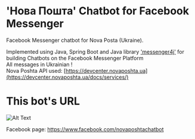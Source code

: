 # 'Нова Пошта' Chatbot for Facebook Messenger

Facebook Messenger chatbot for Nova Posta (Ukraine).

Implemented using Java, Spring Boot and Java library ['messenger4j'](https://github.com/messenger4j/messenger4j) for building Chatbots on the Facebook Messenger Platform
<br/> All messages in Ukrainian !
<br/> Nova Poshta API used: [https://devcenter.novaposhta.ua](https://devcenter.novaposhta.ua/docs/services/)
# This bot's URL

![Alt Text](https://media.giphy.com/media/xT9IgtnxLs0IFUFsqI/giphy.gif)

Facebook page: https://www.facebook.com/novaposhtachatbot

